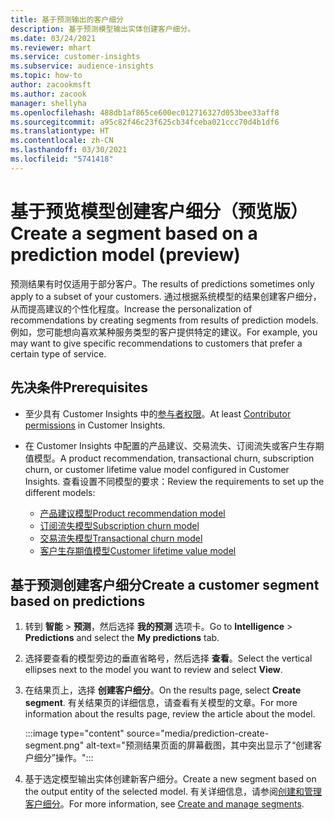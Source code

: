 ```yaml
---
title: 基于预测输出的客户细分
description: 基于预测模型输出实体创建客户细分。
ms.date: 03/24/2021
ms.reviewer: mhart
ms.service: customer-insights
ms.subservice: audience-insights
ms.topic: how-to
author: zacookmsft
ms.author: zacook
manager: shellyha
ms.openlocfilehash: 488db1af865ce600ec012716327d053bee33aff8
ms.sourcegitcommit: a95c82f46c23f625cb34fceba021ccc70d4b1df6
ms.translationtype: HT
ms.contentlocale: zh-CN
ms.lasthandoff: 03/30/2021
ms.locfileid: "5741418"
---
```

# <a name="create-a-segment-based-on-a-prediction-model-preview"></a><span data-ttu-id="3a28e-103">基于预览模型创建客户细分（预览版）</span><span class="sxs-lookup"><span data-stu-id="3a28e-103">Create a segment based on a prediction model (preview)</span></span>

<span data-ttu-id="3a28e-104">预测结果有时仅适用于部分客户。</span><span class="sxs-lookup"><span data-stu-id="3a28e-104">The results of predictions sometimes only apply to a subset of your customers.</span></span> <span data-ttu-id="3a28e-105">通过根据系统模型的结果创建客户细分，从而提高建议的个性化程度。</span><span class="sxs-lookup"><span data-stu-id="3a28e-105">Increase the personalization of recommendations by creating segments from results of prediction models.</span></span> <span data-ttu-id="3a28e-106">例如，您可能想向喜欢某种服务类型的客户提供特定的建议。</span><span class="sxs-lookup"><span data-stu-id="3a28e-106">For example, you may want to give specific recommendations to customers that prefer a certain type of service.</span></span> 

## <a name="prerequisites"></a><span data-ttu-id="3a28e-107">先决条件</span><span class="sxs-lookup"><span data-stu-id="3a28e-107">Prerequisites</span></span>

- <span data-ttu-id="3a28e-108">至少具有 Customer Insights 中的[参与者权限](permissions.md)。</span><span class="sxs-lookup"><span data-stu-id="3a28e-108">At least [Contributor permissions](permissions.md) in Customer Insights.</span></span>

- <span data-ttu-id="3a28e-109">在 Customer Insights 中配置的产品建议、交易流失、订阅流失或客户生存期值模型。</span><span class="sxs-lookup"><span data-stu-id="3a28e-109">A product recommendation, transactional churn, subscription churn, or customer lifetime value model configured in Customer Insights.</span></span> <span data-ttu-id="3a28e-110">查看设置不同模型的要求：</span><span class="sxs-lookup"><span data-stu-id="3a28e-110">Review the requirements to set up the different models:</span></span>

  - [<span data-ttu-id="3a28e-111">产品建议模型</span><span class="sxs-lookup"><span data-stu-id="3a28e-111">Product recommendation model</span></span>](predict-product-recommendation.md)
  - [<span data-ttu-id="3a28e-112">订阅流失模型</span><span class="sxs-lookup"><span data-stu-id="3a28e-112">Subscription churn model</span></span>](predict-subscription-churn.md)
  - [<span data-ttu-id="3a28e-113">交易流失模型</span><span class="sxs-lookup"><span data-stu-id="3a28e-113">Transactional churn model</span></span>](predict-transactional-churn.md)
  - [<span data-ttu-id="3a28e-114">客户生存期值模型</span><span class="sxs-lookup"><span data-stu-id="3a28e-114">Customer lifetime value model</span></span>](predict-customer-lifetime-value.md)

## <a name="create-a-customer-segment-based-on-predictions"></a><span data-ttu-id="3a28e-115">基于预测创建客户细分</span><span class="sxs-lookup"><span data-stu-id="3a28e-115">Create a customer segment based on predictions</span></span>

1. <span data-ttu-id="3a28e-116">转到 **智能** > **预测**，然后选择 **我的预测** 选项卡。</span><span class="sxs-lookup"><span data-stu-id="3a28e-116">Go to **Intelligence** > **Predictions** and select the **My predictions** tab.</span></span>

1. <span data-ttu-id="3a28e-117">选择要查看的模型旁边的垂直省略号，然后选择 **查看**。</span><span class="sxs-lookup"><span data-stu-id="3a28e-117">Select the vertical ellipses next to the model you want to review and select **View**.</span></span>

1. <span data-ttu-id="3a28e-118">在结果页上，选择 **创建客户细分**。</span><span class="sxs-lookup"><span data-stu-id="3a28e-118">On the results page, select **Create segment**.</span></span> <span data-ttu-id="3a28e-119">有关结果页的详细信息，请查看有关模型的文章。</span><span class="sxs-lookup"><span data-stu-id="3a28e-119">For more information about the results page, review the article about the model.</span></span>

   :::image type="content" source="media/prediction-create-segment.png" alt-text="预测结果页面的屏幕截图，其中突出显示了“创建客户细分”操作。":::

1. <span data-ttu-id="3a28e-121">基于选定模型输出实体创建新客户细分。</span><span class="sxs-lookup"><span data-stu-id="3a28e-121">Create a new segment based on the output entity of the selected model.</span></span> <span data-ttu-id="3a28e-122">有关详细信息，请参阅[创建和管理客户细分](segments.md)。</span><span class="sxs-lookup"><span data-stu-id="3a28e-122">For more information, see [Create and manage segments](segments.md).</span></span>